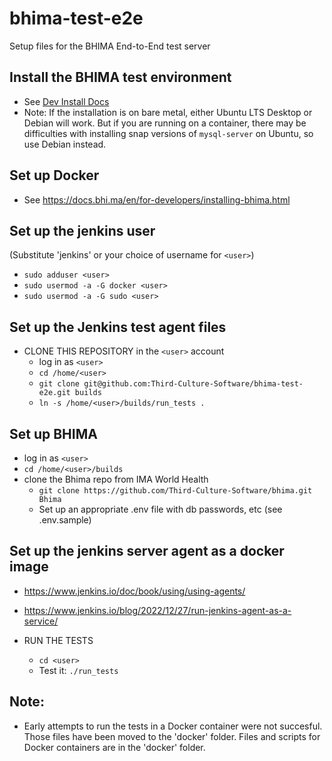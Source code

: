 # bhima-test-e2e
Setup files for the BHIMA End-to-End test server

## Install the BHIMA test environment
- See [Dev Install Docs](https://docs.bhi.ma/en/for-developers/installing-bhima.html)
- Note: If the installation is on bare metal, either Ubuntu LTS Desktop or Debian will work.
  But if you are running on a container, there may be difficulties with installing snap
  versions of `mysql-server` on Ubuntu, so use Debian instead.

## Set up Docker
- See https://docs.bhi.ma/en/for-developers/installing-bhima.html

## Set up the jenkins user
(Substitute 'jenkins' or your choice of username for `<user>`)
- `sudo adduser <user>`
- `sudo usermod -a -G docker <user>`
- `sudo usermod -a -G sudo <user>`

## Set up the Jenkins test agent files
- CLONE THIS REPOSITORY in the `<user>` account
  - log in as `<user>`
  - `cd /home/<user>`
  - `git clone git@github.com:Third-Culture-Software/bhima-test-e2e.git builds`
  - `ln -s /home/<user>/builds/run_tests . `

## Set up BHIMA
- log in as `<user>`
- `cd /home/<user>/builds`
- clone the Bhima repo from IMA World Health
   - `git clone https://github.com/Third-Culture-Software/bhima.git Bhima`
   - Set up an appropriate .env file with db passwords, etc (see .env.sample)

## Set up the jenkins server agent as a docker image
- https://www.jenkins.io/doc/book/using/using-agents/
- https://www.jenkins.io/blog/2022/12/27/run-jenkins-agent-as-a-service/

- RUN THE TESTS
  - `cd <user>`
  - Test it: `./run_tests`

## Note:
- Early attempts to run the tests in a Docker container were not succesful.  Those files have been moved to the 'docker' folder.  Files and scripts for Docker containers are in the 'docker' folder.
